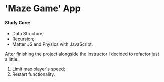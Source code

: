 # **'Maze Game' App**
#### **Study Core:**
- Data Structure;
- Recursion;
- Matter JS and Physics with JavaScript.

After finishing the project alongside the instructor I decided to refactor just a little:
1.  Limit max player's speed;
2.  Restart functionality.
